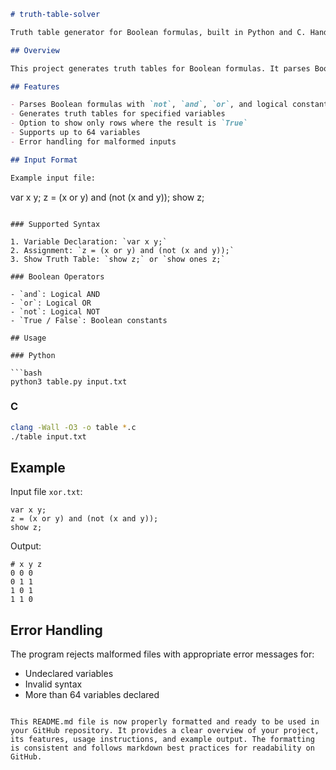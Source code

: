 
```markdown
# truth-table-solver

Truth table generator for Boolean formulas, built in Python and C. Handles 'and', 'or', 'not' operations for up to 64 variables. Shows full tables or just 'True' rows. Great for logic analysis and Boolean algebra. Fast and easy to use.

## Overview

This project generates truth tables for Boolean formulas. It parses Boolean expressions, evaluates them, and prints results as full truth tables or only rows where the formula is `True`. Implemented in both Python and C.

## Features

- Parses Boolean formulas with `not`, `and`, `or`, and logical constants (`True`, `False`)
- Generates truth tables for specified variables
- Option to show only rows where the result is `True`
- Supports up to 64 variables
- Error handling for malformed inputs

## Input Format

Example input file:

```
var x y;
z = (x or y) and (not (x and y));
show z;
```

### Supported Syntax

1. Variable Declaration: `var x y;`
2. Assignment: `z = (x or y) and (not (x and y));`
3. Show Truth Table: `show z;` or `show ones z;`

### Boolean Operators

- `and`: Logical AND
- `or`: Logical OR
- `not`: Logical NOT
- `True / False`: Boolean constants

## Usage

### Python

```bash
python3 table.py input.txt
```

### C

```bash
clang -Wall -O3 -o table *.c
./table input.txt
```

## Example

Input file `xor.txt`:

```
var x y;
z = (x or y) and (not (x and y));
show z;
```

Output:

```
# x y z
0 0 0
0 1 1
1 0 1
1 1 0
```

## Error Handling

The program rejects malformed files with appropriate error messages for:
- Undeclared variables
- Invalid syntax
- More than 64 variables declared
```

This README.md file is now properly formatted and ready to be used in your GitHub repository. It provides a clear overview of your project, its features, usage instructions, and example output. The formatting is consistent and follows markdown best practices for readability on GitHub.
